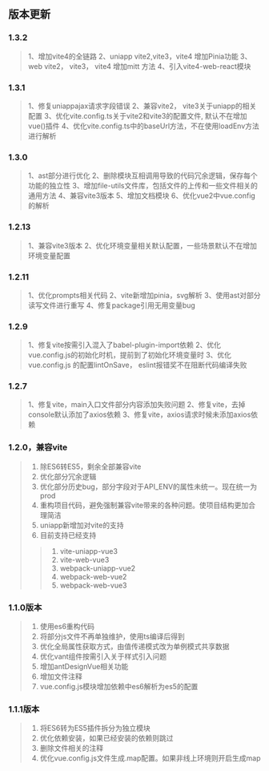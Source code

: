## 版本更新

### 1.3.2
> 1、增加vite4的全链路
> 2、uniapp vite2,vite3，vite4 增加Pinia功能
> 3、web vite2， vite3， vite4 增加mitt 方法
> 4、引入vite4-web-react模块

### 1.3.1
> 1、修复uniappajax请求字段错误
> 2、兼容vite2， vite3关于uniapp的相关配置
> 3、优化vite.config.ts关于vite2和vite3的配置文件, 默认不在增加vue()插件
> 4、优化vite.config.ts中的baseUrl方法，不在使用loadEnv方法进行解析

### 1.3.0
> 1、ast部分进行优化
> 2、删除模块互相调用导致的代码冗余逻辑，保存每个功能的独立性
> 3、增加file-utils文件库，包括文件的上传和一些文件相关的通用方法
> 4、兼容vite3版本
> 5、增加文档模块
> 6、优化vue2中vue.config的解析


### 1.2.13
> 1、兼容vite3版本
> 2、优化环境变量相关默认配置，一些场景默认不在增加环境变量配置


### 1.2.11
> 1、优化prompts相关代码
> 2、vite新增加pinia，svg解析
> 3、使用ast对部分读写文件进行重写
> 4、修复package引用无用变量bug

### 1.2.9
> 1、修复vite按需引入混入了babel-plugin-import依赖
> 2、优化vue.config.js的初始化时机，提前到了初始化环境变量时
> 3、优化vue.config.js 的配置lintOnSave， eslint报错奖不在阻断代码编译失败

### 1.2.7
> 1、修复vite，main入口文件部分内容添加失败问题
> 2、修复vite，去掉console默认添加了axios依赖
> 3、修复vite，axios请求时候未添加axios依赖

### 1.2.0，兼容vite 
> 1. 除ES6转ES5，剩余全部兼容vite 
> 2. 优化部分冗余逻辑 
> 3. 优化部分历史bug，部分字段对于API_ENV的属性未统一。现在统一为prod 
> 4. 重构项目代码，避免强制兼容vite带来的各种问题。使项目结构更加合理简洁 
> 5. uniapp新增加对vite的支持 
> 6. 目前支持已经支持
>>  1. vite-uniapp-vue3
>>  2. vite-web-vue3
>>  3. webpack-uniapp-vue2
>>  4. webpack-web-vue2
>>  5. webpack-web-vue3
### 1.1.0版本
> 1. 使用es6重构代码
> 2. 将部分js文件不再单独维护，使用ts编译后得到
> 3. 优化全局属性获取方式，由值传递模式改为单例模式共享数据
> 4. 优化vant组件按需引入关于样式引入问题
> 5. 增加antDesignVue相关功能
> 6. 增加文件注释
> 7. vue.config.js模块增加依赖中es6解析为es5的配置

### 1.1.1版本
> 1. 将ES6转为ES5插件拆分为独立模块
> 2. 优化依赖安装，如果已经安装的依赖则跳过
> 3. 删除文件相关的注释
> 4. 优化vue.config.js文件生成.map配置。如果非线上环境则开启生成map
